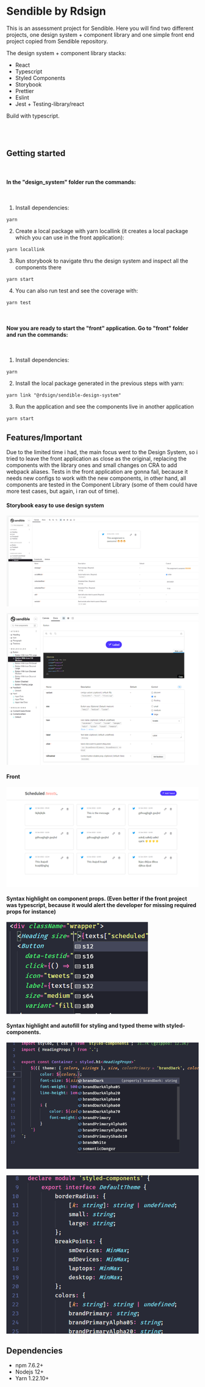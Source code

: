 # Sendible by Rdsign

This is an assessment project for Sendible. Here you will find two different projects, one design system + component library and one simple front end project copied from Sendible repository.

The design system + component library stacks:
- React
- Typescript
- Styled Components
- Storybook
- Prettier
- Eslint
- Jest + Testing-library/react

Build with typescript.

<br>
<br>

## Getting started

<br>

#### In the "design_system" folder run the commands:

<br>

1) Install dependencies:
```
yarn
```
2) Create a local package with yarn locallink (it creates a local package which you can use in the front application):
```
yarn locallink
```
3) Run storybook to navigate thru the design system and inspect all the components there
```
yarn start
```
4) You can also run test and see the coverage with:
```
yarn test
```

<br>

#### Now you are ready to start the "front" application. Go to "front" folder and run the commands:

<br>

1) Install dependencies:
```
yarn
```
2) Install the local package generated in the previous steps with yarn:
```
yarn link "@rdsign/sendible-design-system"
```
3) Run the application and see the components live in another application
```
yarn start
```

## Features/Important

Due to the limited time i had, the main focus went to the Design System, so i tried to leave the front application as close as the original, replacing the components with the library ones and small changes on CRA to add webpack aliases. Tests in the front application are gonna fail, because it needs new configs to work with the new components, in other hand, all components are tested in the Component Library (some of them could have more test cases, but again, i ran out of time).

#### Storybook easy to use design system
![image](zz_images/design_system.png)
<br>

![image](zz_images/design_system_2.png)
<br>

#### Front
![image](zz_images/front.png)
<br>

#### Syntax highlight on component props. (Even better if the front project was typescript, because it would alert the developer for missing required props for instance)
![image](zz_images/prop_highlight.png)
<br>

#### Syntax highlight and autofill for styling and typed theme with styled-components.
![image](zz_images/syntax_highlight.png)
<br>

![image](zz_images/styled.png)
<br>


## Dependencies

-   npm 7.6.2+
-   Nodejs 12+
-   Yarn 1.22.10+
